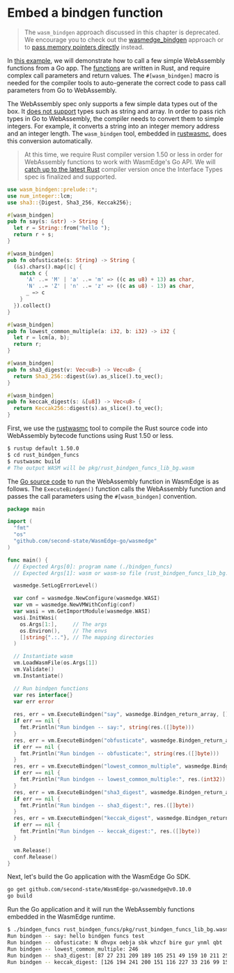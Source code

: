 # Embed a bindgen function

> The `wasm_bindgen` approach discussed in this chapter is deprecated. We encourage you to check out the [wasmedge_bindgen](function.md) approach or to [pass memory pointers directly](memory.md) instead.

In [this example](https://github.com/second-state/WasmEdge-go-examples/tree/master/go_BindgenFuncs), we will demonstrate how to call a few simple WebAssembly functions from a Go app. The [functions](https://github.com/second-state/WasmEdge-go-examples/blob/master/go_BindgenFuncs/rust_bindgen_funcs/src/lib.rs) are written in Rust, and require complex call parameters and return values. The `#[wasm_bindgen]` macro is needed for the compiler tools to auto-generate the correct code to pass call parameters from Go to WebAssembly.

The WebAssembly spec only supports a few simple data types out of the box. It [does not support](https://medium.com/wasm/strings-in-webassembly-wasm-57a05c1ea333) types such as string and array. In order to pass rich types in Go to WebAssembly, the compiler needs to convert them to simple integers. For example, it converts a string into an integer memory address and an integer length. The `wasm_bindgen` tool, embedded in [rustwasmc](../../dev/rust/bindgen.md), does this conversion automatically.

> At this time, we require Rust compiler version 1.50 or less in order for WebAssembly functions to work with WasmEdge's Go API. We will [catch up to the latest Rust](https://github.com/WasmEdge/WasmEdge/issues/264) compiler version once the Interface Types spec is finalized and supported.

```rust
use wasm_bindgen::prelude::*;
use num_integer::lcm;
use sha3::{Digest, Sha3_256, Keccak256};

#[wasm_bindgen]
pub fn say(s: &str) -> String {
  let r = String::from("hello ");
  return r + s;
}

#[wasm_bindgen]
pub fn obfusticate(s: String) -> String {
  (&s).chars().map(|c| {
    match c {
      'A' ..= 'M' | 'a' ..= 'm' => ((c as u8) + 13) as char,
      'N' ..= 'Z' | 'n' ..= 'z' => ((c as u8) - 13) as char,
      _ => c
    }
  }).collect()
}

#[wasm_bindgen]
pub fn lowest_common_multiple(a: i32, b: i32) -> i32 {
  let r = lcm(a, b);
  return r;
}

#[wasm_bindgen]
pub fn sha3_digest(v: Vec<u8>) -> Vec<u8> {
  return Sha3_256::digest(&v).as_slice().to_vec();
}

#[wasm_bindgen]
pub fn keccak_digest(s: &[u8]) -> Vec<u8> {
  return Keccak256::digest(s).as_slice().to_vec();
}
```

First, we use the [rustwasmc](../../dev/rust/bindgen.md) tool to compile the Rust source code into WebAssembly bytecode functions using Rust 1.50 or less.

```bash
$ rustup default 1.50.0
$ cd rust_bindgen_funcs
$ rustwasmc build
# The output WASM will be pkg/rust_bindgen_funcs_lib_bg.wasm
```

The [Go source code](https://github.com/second-state/WasmEdge-go-examples/blob/master/go_BindgenFuncs/bindgen_funcs.go) to run the WebAssembly function in WasmEdge is as follows. The `ExecuteBindgen()` function calls the WebAssembly function and passes the call parameters using the `#[wasm_bindgen]` convention.

```go
package main

import (
  "fmt"
  "os"
  "github.com/second-state/WasmEdge-go/wasmedge"
)

func main() {
  // Expected Args[0]: program name (./bindgen_funcs)
  // Expected Args[1]: wasm or wasm-so file (rust_bindgen_funcs_lib_bg.wasm))

  wasmedge.SetLogErrorLevel()

  var conf = wasmedge.NewConfigure(wasmedge.WASI)
  var vm = wasmedge.NewVMWithConfig(conf)
  var wasi = vm.GetImportModule(wasmedge.WASI)
  wasi.InitWasi(
    os.Args[1:],     // The args
    os.Environ(),    // The envs
    []string{".:."}, // The mapping directories
  )

  // Instantiate wasm
  vm.LoadWasmFile(os.Args[1])
  vm.Validate()
  vm.Instantiate()

  // Run bindgen functions
  var res interface{}
  var err error
  
  res, err = vm.ExecuteBindgen("say", wasmedge.Bindgen_return_array, []byte("bindgen funcs test"))
  if err == nil {
    fmt.Println("Run bindgen -- say:", string(res.([]byte)))
  } 
  res, err = vm.ExecuteBindgen("obfusticate", wasmedge.Bindgen_return_array, []byte("A quick brown fox jumps over the lazy dog"))
  if err == nil {
    fmt.Println("Run bindgen -- obfusticate:", string(res.([]byte)))
  } 
  res, err = vm.ExecuteBindgen("lowest_common_multiple", wasmedge.Bindgen_return_i32, int32(123), int32(2))
  if err == nil {
    fmt.Println("Run bindgen -- lowest_common_multiple:", res.(int32))
  } 
  res, err = vm.ExecuteBindgen("sha3_digest", wasmedge.Bindgen_return_array, []byte("This is an important message"))
  if err == nil {
    fmt.Println("Run bindgen -- sha3_digest:", res.([]byte))
  } 
  res, err = vm.ExecuteBindgen("keccak_digest", wasmedge.Bindgen_return_array, []byte("This is an important message"))
  if err == nil {
    fmt.Println("Run bindgen -- keccak_digest:", res.([]byte))
  } 

  vm.Release()
  conf.Release()
}
```

Next, let's build the Go application with the WasmEdge Go SDK.

```bash
go get github.com/second-state/WasmEdge-go/wasmedge@v0.10.0
go build
```

Run the Go application and it will run the WebAssembly functions embedded in the WasmEdge runtime.

```bash
$ ./bindgen_funcs rust_bindgen_funcs/pkg/rust_bindgen_funcs_lib_bg.wasm
Run bindgen -- say: hello bindgen funcs test
Run bindgen -- obfusticate: N dhvpx oebja sbk whzcf bire gur ynml qbt
Run bindgen -- lowest_common_multiple: 246
Run bindgen -- sha3_digest: [87 27 231 209 189 105 251 49 159 10 211 250 15 159 154 181 43 218 26 141 56 199 25 45 60 10 20 163 54 211 195 203]
Run bindgen -- keccak_digest: [126 194 241 200 151 116 227 33 216 99 159 22 107 3 177 169 216 191 114 156 174 193 32 159 246 228 245 133 52 75 55 27]
```
